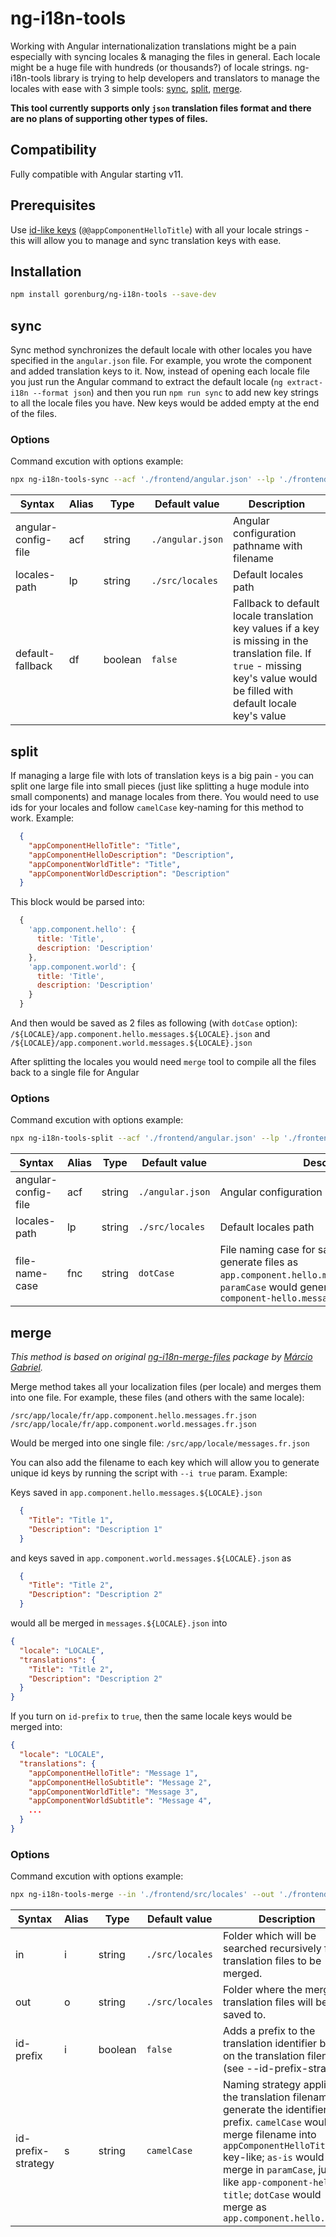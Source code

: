 # ng-i18n-tools

Working with Angular internationalization translations might be a pain especially with syncing locales & managing the files in general. Each locale might be a huge file with hundreds (or thousands?) of locale strings. ng-i18n-tools library is trying to help developers and translators to manage the locales with ease with 3 simple tools: [sync](#sync), [split](#split), [merge](#merge).

**This tool currently supports only `json` translation files format and there are no plans of supporting other types of files.**

## Compatibility

Fully compatible with Angular starting v11.

## Prerequisites

Use [id-like keys](https://angular.io/guide/i18n-optional-manage-marked-text) (`@@appComponentHelloTitle`) with all your locale strings - this will allow you to manage and sync translation keys with ease.

## Installation

```bash
npm install gorenburg/ng-i18n-tools --save-dev
```

## sync

Sync method synchronizes the default locale with other locales you have specified in the `angular.json` file. For example, you wrote the component and added translation keys to it. Now, instead of opening each locale file you just run the Angular command to extract the default locale (`ng extract-i18n --format json`) and then you run `npm run sync` to add new key strings to all the locale files you have. New keys would be added empty at the end of the files.

### Options

Command excution with options example:
```bash
npx ng-i18n-tools-sync --acf './frontend/angular.json' --lp './frontend/src/locales'
```

| Syntax | Alias | Type | Default value | Description |
|-|-|-|-|-|
| angular-config-file | acf | string | `./angular.json` | Angular configuration pathname with filename |
| locales-path | lp | string | `./src/locales` | Default locales path |
| default-fallback | df | boolean | `false` | Fallback to default locale translation key values if a key is missing in the translation file. If `true` - missing key's value would be filled with default locale key's value |

## split

If managing a large file with lots of translation keys is a big pain - you can split one large file into small pieces (just like splitting a huge module into small components) and manage locales from there. You would need to use ids for your locales and follow `camelCase` key-naming for this method to work. Example:

```json
  {
    "appComponentHelloTitle": "Title",
    "appComponentHelloDescription": "Description",
    "appComponentWorldTitle": "Title",
    "appComponentWorldDescription": "Description"
  }
```

This block would be parsed into:

```javascript
  {
    'app.component.hello': {
      title: 'Title',
      description: 'Description'
    },
    'app.component.world': {
      title: 'Title',
      description: 'Description'
    }
  }
```

And then would be saved as 2 files as following (with `dotCase` option): `/${LOCALE}/app.component.hello.messages.${LOCALE}.json` and `/${LOCALE}/app.component.world.messages.${LOCALE}.json`

After splitting the locales you would need `merge` tool to compile all the files back to a single file for Angular

### Options

Command excution with options example:
```bash
npx ng-i18n-tools-split --acf './frontend/angular.json' --lp './frontend/src/locales'
```

| Syntax | Alias | Type | Default value | Description |
|-|-|-|-|-|
| angular-config-file | acf | string | `./angular.json` | Angular configuration pathname with filename |
| locales-path | lp | string | `./src/locales` | Default locales path |
| file-name-case | fnc | string | `dotCase` | File naming case for saved files. `dotCase` would generate files as `app.component.hello.messages.${LOCALE}.json`, `paramCase` would generate files as `app-component-hello.messages.${LOCALE}.json` |

## merge

*This method is based on original [ng-i18n-merge-files](https://github.com/marcioggs/ng-i18n-merge-files) package by [Márcio Gabriel](https://github.com/marcioggs).*

Merge method takes all your localization files (per locale) and merges them into one file. For example, these files (and others with the same locale):

```
/src/app/locale/fr/app.component.hello.messages.fr.json
/src/app/locale/fr/app.component.world.messages.fr.json
```

Would be merged into one single file: `/src/app/locale/messages.fr.json`

You can also add the filename to each key which will allow you to generate unique id keys by running the script with `--i true` param. Example:

Keys saved in `app.component.hello.messages.${LOCALE}.json`

```json
  {
    "Title": "Title 1",
    "Description": "Description 1"
  }
```

and keys saved in `app.component.world.messages.${LOCALE}.json` as 

```json
  {
    "Title": "Title 2",
    "Description": "Description 2"
  }
```

would all be merged in `messages.${LOCALE}.json` into

```json
{
  "locale": "LOCALE",
  "translations": {
    "Title": "Title 2",
    "Description": "Description 2"
  }
}
```

If you turn on `id-prefix` to `true`, then the same locale keys would be merged into:

```json
{
  "locale": "LOCALE",
  "translations": {
    "appComponentHelloTitle": "Message 1",
    "appComponentHelloSubtitle": "Message 2",
    "appComponentWorldTitle": "Message 3",
    "appComponentWorldSubtitle": "Message 4",
    ...
  }
}
```

### Options

Command excution with options example:
```bash
npx ng-i18n-tools-merge --in './frontend/src/locales' --out './frontend/src/locales'
```

| Syntax | Alias | Type | Default value | Description |
|-|-|-|-|-|
| in | i | string | `./src/locales` | Folder which will be searched recursively for translation files to be merged. |
| out | o | string | `./src/locales` | Folder where the merged translation files will be saved to. |
| id-prefix | i | boolean | `false` | Adds a prefix to the translation identifier based on the translation filename (see --id-prefix-strategy) |
| id-prefix-strategy | s | string | `camelCase` | Naming strategy applied to the translation filename to generate the identifier prefix. `camelCase` would merge filename into `appComponentHelloTitle` key-like; `as-is` would merge in `paramCase`, just like `app-component-hello-title`; `dotCase` would merge as `app.component.hello.title` |
